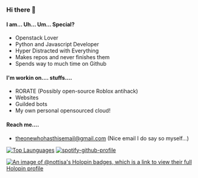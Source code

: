 ### Hi there 👋

#### I am... Uh... Um... Special?
- Openstack Lover
- Python and Javascript Developer
- Hyper Distracted with Everything
- Makes repos and never finishes them
- Spends way to much time on Github

#### I'm workin on.... stuffs....
- RORATE (Possibly open-source Roblox antihack)
- Websites
- Guilded bots
- My own personal opensourced cloud!

#### Reach me....
- theonewhohasthisemail@gmail.com (Nice email I do say so myself...)

[![Top Launguages](https://github-readme-stats-git-masterrstaa-rickstaa.vercel.app/api/top-langs/?username=nottisa&theme=dracula)](https://github.com/anuraghazra/github-readme-stats) [![spotify-github-profile](https://spotify-github-profile.vercel.app/api/view?uid=galbkyslmgg0a5so1hurqw50k&cover_image=false&theme=default&show_offline=false&background_color=121212&interchange=false&bar_color_cover=false)](https://spotify-github-profile.vercel.app/api/view?uid=galbkyslmgg0a5so1hurqw50k&redirect=true)

[![An image of @nottisa's Holopin badges, which is a link to view their full Holopin profile](https://holopin.me/nottisa)](https://holopin.io/@nottisa)

